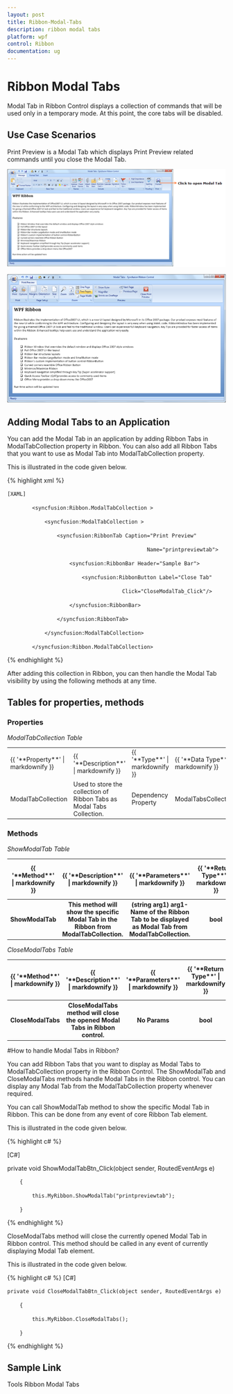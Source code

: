 ```yaml
---
layout: post
title: Ribbon-Modal-Tabs
description: ribbon modal tabs
platform: wpf
control: Ribbon
documentation: ug
---
```


# Ribbon Modal Tabs

Modal Tab in Ribbon Control displays a collection of commands that will be used only in a temporary mode. At this point, the core tabs will be disabled.

## Use Case Scenarios

Print Preview is a Modal Tab which displays Print Preview related commands until you close the Modal Tab.



![C:/Users/sureshkumarc/Desktop/modal Tabs/ModalTab10.png](Ribbon-Modal-Tabs_images/Ribbon-Modal-Tabs_img1.png)




![C:/Users/sureshkumarc/Desktop/modal Tabs/Modal Tab2.png](Ribbon-Modal-Tabs_images/Ribbon-Modal-Tabs_img2.png)




## Adding Modal Tabs to an Application 

You can add the Modal Tab in an application by adding Ribbon Tabs in ModalTabCollection property in Ribbon. You can also add all Ribbon Tabs that you want to use as Modal Tab into ModalTabCollection property. 

This is illustrated in the code given below.

{% highlight xml %}

    [XAML]

            <syncfusion:Ribbon.ModalTabCollection >

                <syncfusion:ModalTabCollection >

                    <syncfusion:RibbonTab Caption="Print Preview" 

                                                 Name="printpreviewtab">

                        <syncfusion:RibbonBar Header="Sample Bar">

                            <syncfusion:RibbonButton Label="Close Tab"                                                  

                                         Click="CloseModalTab_Click"/>

                        </syncfusion:RibbonBar>

                    </syncfusion:RibbonTab>

                </syncfusion:ModalTabCollection>

            </syncfusion:Ribbon.ModalTabCollection>

 {% endhighlight %}







After adding this collection in Ribbon, you can then handle the Modal Tab visibility by using the following methods at any time.

## Tables for properties, methods



### Properties



_ModalTabCollection Table_

<table>
<tr>
<td>
{{ '**Property**' | markdownify }}</td><td>
{{ '**Description**' | markdownify }}</td><td>
{{ '**Type**' | markdownify }}</td><td>
{{ '**Data Type**' | markdownify }}</td><td>
{{ '**Default Value**' | markdownify }}</td></tr>
<tr>
<td>
ModalTabCollection</td><td>
Used to store the collection of Ribbon Tabs as Modal Tabs Collection.</td><td>
 Dependency Property</td><td>
ModalTabsCollection </td><td>
Null Collection</td></tr>
</table>


### Methods



_ShowModalTab Table_

<table>
<tr>
<th>
{{ '**Method**' | markdownify }}</th><th>
{{ '**Description**' | markdownify }}</th><th>
{{ '**Parameters**' | markdownify }}</th><th>
{{ '**Return Type**' | markdownify }}</th><th>
{{ '**Reference links**' | markdownify }}</th></tr>
<tr>
<th>
ShowModalTab</th><th>
This method will show the specific Modal Tab in the Ribbon from ModalTabCollection. </th><th>
(string arg1) arg1- Name of the Ribbon Tab to be displayed as Modal Tab from ModalTabCollection.</th><th>
bool </th><th>
How to Show a ModalTab?</th></tr>
</table>


_CloseModalTabs Table_

<table>
<tr>
<th>
{{ '**Method**' | markdownify }}</th><th>
{{ '**Description**' | markdownify }}</th><th>
{{ '**Parameters**' | markdownify }}</th><th>
{{ '**Return Type**' | markdownify }}</th><th>
{{ '**Reference links**' | markdownify }}</th></tr>
<tr>
<th>
CloseModalTabs</th><th>
CloseModalTabs method will close the opened Modal Tabs in Ribbon control.</th><th>
 No Params</th><th>
bool </th><th>
How to close ModalTabs?</th></tr>
</table>


#How to handle Modal Tabs in Ribbon?

You can add Ribbon Tabs that you want to display as Modal Tabs to ModalTabCollection property in the Ribbon Control. The ShowModalTab and CloseModalTabs methods handle Modal Tabs in the Ribbon control. You can display any Modal Tab from the ModalTabCollection property whenever required. 

You can call ShowModalTab method to show the specific Modal Tab in Ribbon. This can be done from any event of core Ribbon Tab element.

This is illustrated in the code given below.

{% highlight c# %}
 
   [C#]



private void ShowModalTabBtn_Click(object sender, RoutedEventArgs e)

        {

            this.MyRibbon.ShowModalTab("printpreviewtab");

        }

 {% endhighlight %}







CloseModalTabs method will close the currently opened Modal Tab in Ribbon control. This method should be called in any event of currently displaying Modal Tab element.

This is illustrated in the code given below.

{% highlight c# %}
 [C#]
 
    private void CloseModalTabBtn_Click(object sender, RoutedEventArgs e)

        {

            this.MyRibbon.CloseModalTabs();

        }

 {% endhighlight %}









## Sample Link

Tools  Ribbon   Modal Tabs

